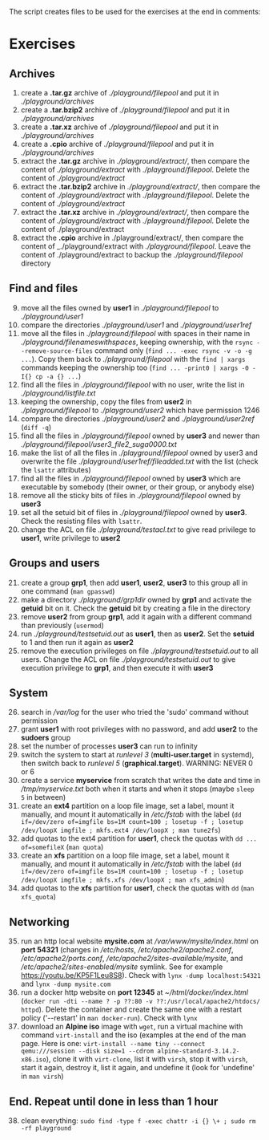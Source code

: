The script creates files to be used for the exercises at the end in comments:

# Exercises

## Archives
1. create a **.tar.gz** archive of _./playground/filepool_ and put it in _./playground/archives_
2. create a **.tar.bzip2** archive of _./playground/filepool_ and put it in _./playground/archives_
3. create a **.tar.xz** archive of _./playground/filepool_ and put it in _./playground/archives_
4. create a **.cpio** archive of _./playground/filepool_ and put it in _./playground/archives_
5. extract the **.tar.gz** archive in _./playground/extract/_, then compare the content of _./playground/extract_ with _./playground/filepool_. Delete the content of _./playground/extract_
6. extract the **.tar.bzip2** archive in _./playground/extract/_, then compare the content of _./playground/extract_ with _./playground/filepool_. Delete the content of _./playground/extract_
7. extract the **.tar.xz** archive in _./playground/extract/_, then compare the content of _./playground/extract_ with _./playground/filepool_. Delete the content of ./playground/extract
8. extract the **.cpio** archive in ./playground/extract/, then compare the content of _./playground/extract with _./playground/filepool_. Leave the content of ./playground/extract to backup the _./playground/filepool_ directory

## Find and files
9. move all the files owned by **user1** in _./playground/filepool_ to _./playground/user1_
10. compare the directories _./playground/user1_ and _./playground/user1ref_
11. move all the files in _./playground/filepool_ with spaces in their name in _./playground/filenameswithspaces_, keeping ownership, with the `rsync --remove-source-files` command only (`find ... -exec rsync -v -o -g ...`). Copy them back to _./playground/filepool_ with the `find | xargs` commands keeping the ownership too (`find ... -print0 | xargs -0 -I{} cp -a {} ...`)
12. find all the files in _./playground/filepool_ with no user, write the list in _./playground/listfile.txt_
13. keeping the ownership, copy the files from **user2** in _./playground/filepool_ to _./playground/user2_ which have permission 1246
14. compare the directories _./playground/user2_ and _./playground/user2ref_ (`diff -q`)
15. find all the files in _./playground/filepool_ owned by **user3** and newer than _./playground/filepool/user3_file2_suga0000.txt_
16. make the list of all the files in _./playground/filepool_ owned by user3 and overwrite the file _./playground/user1ref/fileadded.txt_ with the list (check the `lsattr` attributes)
17. find all the files in _./playground/filepool_ owned by **user3** which are executable by somebody (their owner, or their group, or anybody else)
18. remove all the sticky bits of files in _./playground/filepool_ owned by **user3**
19. set all the setuid bit of files in _./playground/filepool_ owned by **user3**. Check the resisting files with `lsattr`.
20. change the ACL on file _./playground/testacl.txt_ to give read privilege to **user1**, write privilege to **user2**

## Groups and users
21. create a group **grp1**, then add **user1**, **user2**, **user3** to this group all in one command (`man gpasswd`)
23. make a directory _./playground/grp1dir_ owned by **grp1** and activate the **getuid** bit on it. Check the **getuid** bit by creating a file in the directory
24. remove **user2** from group **grp1**, add it again with a different command than previously (`usermod`)
25. run _./playground/testsetuid.out_ as **user1**, then as **user2**. Set the **setuid** to 1 and then run it again as **user2**
26. remove the execution privileges on file _./playground/testsetuid.out_ to all users. Change the ACL on file _./playground/testsetuid.out_ to give execution privilege to **grp1**, and then execute it with **user3**

## System
26. search in _/var/log_ for the user who tried the 'sudo' command without permission
30. grant **user1** with root privileges with no password, and add **user2** to the **sudoers** group
31. set the number of processes **user3** can run to infinity
32. switch the system to start at *runlevel 3* (**multi-user.target** in systemd), then switch back to *runlevel 5* (**graphical.target**). WARNING: NEVER 0 or 6
33. create a service **myservice** from scratch that writes the date and time in */tmp/myservice.txt* both when it starts and when it stops (maybe `sleep 5` in between)
34. create an **ext4** partition on a loop file image, set a label, mount it manually, and mount it automatically in */etc/fstab* with the label (`dd if=/dev/zero of=imgfile bs=1M count=100 ; losetup -f ; losetup /dev/loopX imgfile ; mkfs.ext4 /dev/loopX ; man tune2fs`)
35. add quotas to the ext4 partition for **user1**, check the quotas with `dd ... of=somefileX` (`man quota`)
36. create an **xfs** partition on a loop file image, set a label, mount it manually, and mount it automatically in */etc/fstab* with the label (`dd if=/dev/zero of=imgfile bs=1M count=100 ; losetup -f ; losetup /dev/loopX imgfile ; mkfs.xfs /dev/loopX ; man xfs_admin`)
37. add quotas to the **xfs** partition for **user1**, check the quotas with `dd` (`man xfs_quota`)

## Networking
35. run an http local website **mysite.com** at _/var/www/mysite/index.html_ on **port 54321** (changes in _/etc/hosts_, _/etc/apache2/apache2.conf_, _/etc/apache2/ports.conf_, _/etc/apache2/sites-available/mysite_, and _/etc/apache2/sites-enabled/mysite_ symlink. See for example https://youtu.be/KP5F1Leu8S8). Check with `lynx -dump localhost:54321` and `lynx -dump mysite.com`
40. run a docker http website on **port 12345** at _~/html/docker/index.html_ (`docker run -dti --name ? -p ??:80 -v ??:/usr/local/apache2/htdocs/ httpd`). Delete the container and create the same one with a restart policy ('--restart' in `man docker-run`). Check with `lynx`
41. download an **Alpine iso** image with `wget`, run a virtual machine with command `virt-install` and the iso (examples at the end of the man page. Here is one: `virt-install --name tiny --connect qemu:///session --disk size=1 --cdrom alpine-standard-3.14.2-x86.iso`), clone it with `virt-clone`, list it with `virsh`, stop it with `virsh`, start it again, destroy it, list it again, and undefine it (look for 'undefine' in `man virsh`)

## End. Repeat until done in less than 1 hour
38. clean everything: `sudo find -type f -exec chattr -i {} \+ ; sudo rm -rf playground`
